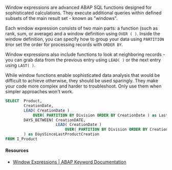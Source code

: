 Window expressions are advanced ABAP SQL functions designed for sophisticated calculations. They execute additional queries within defined subsets of the main result set - known as "windows".

Each window expression consists of two main parts: a function (such as rank, sum, or average) and a window definition using `OVER ( )`. Inside the window definition, you can specify how to group your data using `PARTITION BY`or set the order for processing records with `ORDER BY`.

Window expressions also include functions to look at neighboring records - you can grab data from the previous entry using `LEAD( )` or the next entry using `LAST( )`.

While window functions enable sophisticated data analysis that would be difficult to achieve otherwise, they should be used sparingly. They make your code more complex and harder to troubleshoot. Only use them when simpler approaches won't work.

```SQL
SELECT  Product,
		CreationDate,
		LEAD( CreationDate ) 
			OVER( PARTITION BY Division ORDER BY CreationDate ) as LastProductCreation,
		DAYS_BETWEEN( CreationDATE, 
					  LEAD( CreationDate ) 
						  OVER( PARTITION BY Division ORDER BY CreationDate ) 
		) as DaysSinceLastProductCreation
FROM I_Product
```

#### Resources
- [Window Expressions | ABAP Keyword Documentation](https://help.sap.com/doc/abapdocu_cp_index_htm/CLOUD/en-US/ABAPSELECT_OVER.html)